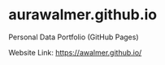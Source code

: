 # aurawalmer.github.io
Personal Data Portfolio (GitHub Pages)

Website Link: https://awalmer.github.io/
